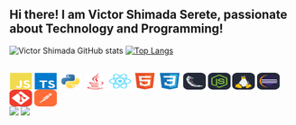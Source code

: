 ## Hi there! I am Victor Shimada Serete, passionate about Technology and Programming!

![Victor Shimada GitHub stats](https://github-readme-stats.vercel.app/api?username=shimarrudz&show_icons=true&theme=radical)
[![Top Langs](https://github-readme-stats.vercel.app/api/top-langs/?username=shimarrudz&layout=compact&theme=radical)](https://github.com/shimarrudz/github-readme-stats)


<div style="display: inline_block"><br>
  <img align="center" alt="Victor-Js" height="30" width="40" src="https://raw.githubusercontent.com/devicons/devicon/master/icons/javascript/javascript-plain.svg">
  <img align="center" alt="Victor-Ts" height="30" width="40" src="https://raw.githubusercontent.com/devicons/devicon/master/icons/typescript/typescript-plain.svg">
  <img align="center" alt="Victor-Python" height="30" width="40" src="https://raw.githubusercontent.com/devicons/devicon/master/icons/python/python-original.svg">
  <img align="center" alt="Victor-Java" height="30" width="40" src="https://raw.githubusercontent.com/devicons/devicon/master/icons/java/java-plain.svg">
  <img align="center" alt="Victor-React" height="30" width="40" src="https://raw.githubusercontent.com/devicons/devicon/master/icons/react/react-original.svg">
  <img align="center" alt="Victor-HTML" height="30" width="40" src="https://raw.githubusercontent.com/devicons/devicon/master/icons/html5/html5-original.svg">
  <img align="center" alt="Victor-CSS" height="30" width="40" src="https://raw.githubusercontent.com/devicons/devicon/master/icons/css3/css3-original.svg">
  <img align="center" alt="Victor-CSS" height="30" width="40" src="https://github.com/tandpfun/skill-icons/blob/main/icons/Flask-Dark.svg">
  <img align="center" alt="Victor-CSS" height="30" width="40" src="https://github.com/tandpfun/skill-icons/blob/main/icons/NodeJS-Dark.svg">
  <img align="center" alt="Victor-CSS" height="30" width="40" src="https://github.com/tandpfun/skill-icons/blob/main/icons/Linux-Dark.svg">
  <img align="center" alt="Victor-CSS" height="30" width="40" src="https://github.com/tandpfun/skill-icons/blob/main/icons/Eclipse-Dark.svg">
  <img align="center" alt="Victor-CSS" height="30" width="40" src="https://github.com/tandpfun/skill-icons/blob/main/icons/Git.svg">
  <img align="center" alt="Victor-CSS" height="30" width="40" src="https://github.com/tandpfun/skill-icons/blob/main/icons/Postman.svg">
<br>
  
</div>

<div> 
  <a href = "mailto:vic.shima.vss@gmail.com"><img src="https://img.shields.io/badge/-Gmail-%23333?style=for-the-badge&logo=gmail&logoColor=white" target="_blank"></a>
  <a href="https://www.linkedin.com/in/victor-shimada/" target="_blank"><img src="https://img.shields.io/badge/-LinkedIn-%230077B5?style=for-the-badge&logo=linkedin&logoColor=white" target="_blank"></a> 
  
</div>

